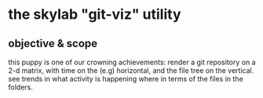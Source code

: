 # the skylab "git-viz" utility

## objective & scope

this puppy is one of our crowning achievements: render a git repository
on a 2-d matrix, with time on the (e.g) horizontal, and the file tree on
the vertical. see trends in what activity is happening where in terms of
the files in the folders.
